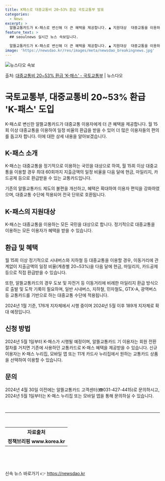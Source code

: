 ```yaml
---
title: K패스로 대중교통비 20~53% 환급 국토교통부 발표
categories:
  - News
excerpt: >
  알뜰교통카드가 K-패스로 변신해 더 큰 혜택을 제공합니다. ▲ 지원대상  대중교통을 이용하는 모든 국민   …
feature_text: >
  ## seoulnews 실시간 뉴스 속보입니다.

  알뜰교통카드가 K-패스로 변신해 더 큰 혜택을 제공합니다. ▲ 지원대상  대중교통을 이용하는 모든 국민   …
image: 'https://newsdao.kr/res/images/meta/newsdao_breakingnews.jpg'
---
```


![뉴스다오 속보](https://newsdao.kr/res/images/meta/newsdao_breakingnews.jpg)

<p>출처: <a href="https://newsdao.kr/3693" rel="dofollow">대중교통비 20~53% 환급 ‘K-패스’  - 국토교통부</a> | 뉴스다오</p>

<h1>국토교통부, 대중교통비 20~53% 환급 'K-패스' 도입</h1>
<p data-ke-size="size16">K-패스로 변신한 알뜰교통카드가 대중교통 이용자에게 더 큰 혜택을 제공합니다. 월 15회 이상 대중교통을 이용하여 일정 비율의 환급을 받을 수 있어 더 많은 이용자들의 편의를 돕고자 합니다. 이에 대한 상세 내용을 알아보겠습니다.</p>

<h2 data-ke-size="size26">K-패스 소개</h2>
<p data-ke-size="size16">K-패스는 대중교통을 정기적으로 이용하는 국민을 대상으로 하여, 월 15회 이상 대중교통을 이용할 경우 최대 60회까지 지출금액의 일정 비율을 다음 달에 현금, 마일리지, 카드공제 등으로 환급받을 수 있는 교통카드입니다.</p>
<p data-ke-size="size16">기존의 알뜰교통카드 제도의 불편을 개선하고, 혜택은 확대하여 이용자 편익을 강화하였으며, 대중교통 수단에 적용되어 전국 단위로 호환됩니다.</p>

<h2 data-ke-size="size26">K-패스의 지원대상</h2>
<p data-ke-size="size16">K-패스는 대중교통을 이용하는 모든 국민을 대상으로 합니다. 정기적으로 대중교통을 이용하는 모든 이용자가 혜택을 받을 수 있습니다.</p>

<h2 data-ke-size="size26">환급 및 혜택</h2>
<p data-ke-size="size16">월 15회 이상 정기적으로 시내버스와 지하철 등 대중교통을 이용할 경우, 이동거리에 관계없이 지출금액의 일정 비율(계층별 20~53%)을 다음 달에 현금, 마일리지, 카드공제 등으로 직접 환급받을 수 있습니다.</p>
<p data-ke-size="size16">또한, 알뜰교통카드의 경우 도보 및 자전거 등 이동거리에 비례한 마일리지 환급 방식으로 출발 및 도착 기록이 필요하며, 일반 시내버스, 지하철, 민자철도, GTX-A, 광역버스 등 교통카드를 기반으로 하는 대중교통 수단에 적용됩니다.</p>
<p data-ke-size="size16">2024년 1월 기준, 176개 지자체에서 시행 중이며 2024년 5월 이후 189개 지자체로 확대 예정입니다.</p>

<h2 data-ke-size="size26">신청 방법</h2>
<p data-ke-size="size16">2024년 5월 1일부터 K-패스가 시행될 예정이며, 알뜰교통카드 기 이용자는 회원 전환 절차를 거치면 기존에 사용하던 교통카드로 K-패스 혜택을 제공받을 수 있습니다. 신규 이용자는 K-패스 누리집, 모바일 앱 또는 11개 카드사 누리집에서 원하는 교통카드 상품을 선택하여 이용할 수 있습니다.</p>

<h2 data-ke-size="size26">문의</h2>
<p data-ke-size="size16">2024년 4월 30일 이전에는 알뜰교통카드 고객센터(☎031-427-4415)로 문의하시고, 2024년 5월 1일부터는 K-패스 누리집 또는 모바일 앱을 통해 문의하실 수 있습니다.</p>

<p data-ke-size="size16">&nbsp;</p>
<hr>
<p data-ke-size="size16">&nbsp;</p>

<table>
  <tbody>
    <tr>
      <td style="text-align: center; height: 17px;"><b>자료출처</b></td>
    </tr>
    <tr>
      <td style="text-align: center; height: 17px;"><b>정책브리핑 www.korea.kr</b></td>
    </tr>
  </tbody>
</table>
<p data-ke-size="size16">&nbsp;</p>
<p data-ke-size="size16">&nbsp;</p>
 

신속 뉴스 바로가기 👉 <a href="https://newsdao.kr" rel="dofollow">https://newsdao.kr</a>


